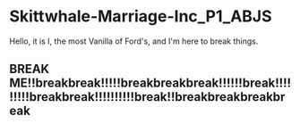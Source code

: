 # Skittwhale-Marriage-Inc_P1_ABJS

Hello, it is I, the most Vanilla of Ford's, and I'm here to break things.
## BREAK ME!!breakbreak!!!!!breakbreakbreak!!!!!!break!!!!!!!!!breakbreak!!!!!!!!!!break!!breakbreakbreakbreak